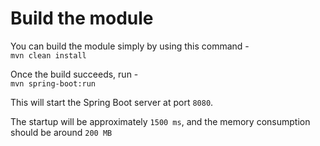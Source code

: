 # Build the module

You can build the module simply by using this command -  
`mvn clean install`

Once the build succeeds, run -  
`mvn spring-boot:run`  

This will start the Spring Boot server at port `8080`.    

The startup will be approximately `1500 ms`, and the memory consumption should be around `200 MB`

